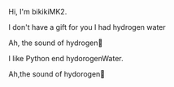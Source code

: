 Hi, I'm bikikiMK2.

I don't have a gift for you
I had hydrogen water

Ah, the sound of hydrogen🧪

I like Python end hydorogenWater.

Ah,the sound of hydorogen🧪
